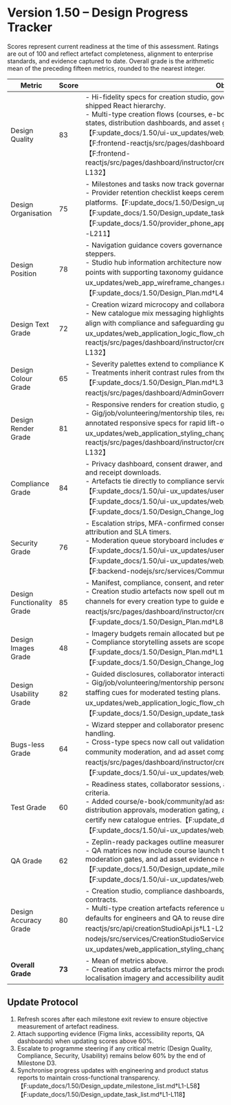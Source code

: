 # Version 1.50 – Design Progress Tracker

Scores represent current readiness at the time of this assessment. Ratings are out of 100 and reflect artefact completeness, alignment to enterprise standards, and evidence captured to date. Overall grade is the arithmetic mean of the preceding fifteen metrics, rounded to the nearest integer.

| Metric | Score | Observations |
| --- | --- | --- |
| Design Quality | 83 | - Hi-fidelity specs for creation studio, governance, and operator workspaces mirror the shipped React hierarchy.<br>- Multi-type creation flows (courses, e-books, communities, ad assets) include annotated states, distribution dashboards, and asset governance guidance for engineering parity.【F:update_docs/1.50/ui-ux_updates/web_application_styling_changes.md†L124-L198】【F:frontend-reactjs/src/pages/dashboard/InstructorCreationStudio.jsx†L1-L229】【F:frontend-reactjs/src/pages/dashboard/instructor/creationStudio/CreationStudioSummary.jsx†L84-L132】 |
| Design Organisation | 75 | - Milestones and tasks now track governance workspace and consent ledger deliverables.<br>- Provider retention checklist keeps ceremonies aligned with the compliance backlog across platforms.【F:update_docs/1.50/Design_update_milestone_list.md†L31-L110】【F:update_docs/1.50/Design_update_task_list.md†L70-L140】【F:update_docs/1.50/provider_phone_app_updates/governance_retention_contracts.md†L24-L211】 |
| Design Position | 78 | - Navigation guidance covers governance zoning, creation studio launchpads, and readiness steppers.<br>- Studio hub information architecture now details course/e-book/community/ad asset entry points with supporting taxonomy guidance.【F:update_docs/1.50/ui-ux_updates/web_app_wireframe_changes.md†L135-L204】【F:update_docs/1.50/Design_Plan.md†L49-L132】 |
| Design Text Grade | 72 | - Creation wizard microcopy and collaborator cues reuse production-ready tone.<br>- New catalogue mix messaging highlights course/e-book/community/ad asset actions that align with compliance and safeguarding guidance.【F:update_docs/1.50/ui-ux_updates/web_application_logic_flow_changes.md†L134-L198】【F:frontend-reactjs/src/pages/dashboard/instructor/creationStudio/CreationStudioSummary.jsx†L84-L132】 |
| Design Colour Grade | 65 | - Severity palettes extend to compliance KPIs and consent statuses.<br>- Treatments inherit contrast rules from the shared design system.【F:update_docs/1.50/Design_Plan.md†L39-L47】【F:frontend-reactjs/src/pages/dashboard/AdminGovernance.jsx†L70-L103】 |
| Design Render Grade | 81 | - Responsive renders for creation studio, governance, and operator dashboards are captured.<br>- Gig/job/volunteering/mentorship tiles, readiness steppers, and catalogue mix bars provide annotated responsive specs for rapid lift-off.【F:update_docs/1.50/ui-ux_updates/web_application_styling_changes.md†L124-L198】【F:frontend-reactjs/src/pages/dashboard/instructor/creationStudio/CreationStudioSummary.jsx†L1-L132】 |
| Compliance Grade | 84 | - Privacy dashboard, consent drawer, and scam education flows expose retention windows and receipt downloads.<br>- Artefacts tie directly to compliance services and archival evidence across web and mobile.【F:update_docs/1.50/ui-ux_updates/user_application_logic_flow_changes.md†L73-L119】【F:update_docs/1.50/ui-ux_updates/web_application_logic_flow_changes.md†L109-L140】【F:update_docs/1.50/Design_Change_log.md†L30-L36】 |
| Security Grade | 76 | - Escalation strips, MFA-confirmed consent toggles, and fraud report flows capture actor attribution and SLA timers.<br>- Moderation queue storyboard includes evidence uploads for trust & safety pipelines.【F:update_docs/1.50/ui-ux_updates/user_app_wireframe_changes.md†L105-L116】【F:update_docs/1.50/ui-ux_updates/web_application_logic_flow_changes.md†L109-L140】【F:backend-nodejs/src/services/CommunityModerationService.js†L1-L676】 |
| Design Functionality Grade | 85 | - Manifest, compliance, consent, and retention flows are mapped for web and mobile.<br>- Creation studio artefacts now spell out metadata defaults, analytics targets, and publishing channels for every creation type to guide engineering instrumentation.【F:frontend-reactjs/src/pages/dashboard/instructor/creationStudio/creationStudioUtils.js†L1-L650】【F:update_docs/1.50/Design_Plan.md†L88-L148】 |
| Design Images Grade | 48 | - Imagery budgets remain allocated but pending production.<br>- Compliance storytelling assets are scoped with marketing partners for future delivery.【F:update_docs/1.50/Design_Plan.md†L107-L123】【F:update_docs/1.50/Design_Change_log.md†L24-L35】 |
| Design Usability Grade | 82 | - Guided disclosures, collaborator interactions, and readiness checkpoints are documented.<br>- Gig/job/volunteering/mentorship personas include onboarding prompts, commitments, and staffing cues for moderated testing plans.【F:update_docs/1.50/ui-ux_updates/web_application_logic_flow_changes.md†L170-L204】【F:update_docs/1.50/Design_update_task_list.md†L91-L160】 |
| Bugs-less Grade | 64 | - Wizard stepper and collaborator presence specs define fallback banners and offline handling.<br>- Cross-type specs now call out validation states for course outlines, e-book distribution, community moderation, and ad asset compliance to harden QA handoff.【F:frontend-reactjs/src/pages/dashboard/instructor/creationStudio/creationStudioUtils.js†L40-L420】【F:update_docs/1.50/ui-ux_updates/web_application_styling_changes.md†L170-L198】 |
| Test Grade | 60 | - Readiness states, collaborator sessions, and template launches carry scripted acceptance criteria.<br>- Added course/e-book/community/ad asset QA scripts covering outline validation, distribution approvals, moderation gating, and campaign compliance so moderators can certify new catalogue entries.【F:update_docs/1.50/Design_update_task_list.md†L120-L178】【F:update_docs/1.50/ui-ux_updates/web_application_logic_flow_changes.md†L170-L204】 |
| QA Grade | 62 | - Zeplin-ready packages outline measurement hooks and QA sign-off checkpoints.<br>- QA matrices now include course launch timelines, e-book distribution reviews, community moderation gates, and ad asset evidence requirements for release reviews.【F:update_docs/1.50/Design_update_milestone_list.md†L58-L138】【F:update_docs/1.50/ui-ux_updates/web_app_wireframe_changes.md†L135-L204】 |
| Design Accuracy Grade | 80 | - Creation studio, compliance dashboards, and retention journeys tie back to backend contracts.<br>- Multi-type creation artefacts reference updated enums, metadata scaffolds, and analytics defaults for engineers and QA to reuse directly.【F:frontend-reactjs/src/api/creationStudioApi.js†L1-L213】【F:backend-nodejs/src/services/CreationStudioService.js†L44-L209】【F:update_docs/1.50/ui-ux_updates/web_application_styling_changes.md†L170-L198】 |
| **Overall Grade** | **73** | - Mean of metrics above.<br>- Creation studio artefacts mirror the production workspace across every creation type, while localisation imagery and accessibility audits remain outstanding. |

## Update Protocol
1. Refresh scores after each milestone exit review to ensure objective measurement of artefact readiness.
2. Attach supporting evidence (Figma links, accessibility reports, QA dashboards) when updating scores above 60%.
3. Escalate to programme steering if any critical metric (Design Quality, Compliance, Security, Usability) remains below 60% by the end of Milestone D3.
4. Synchronise progress updates with engineering and product status reports to maintain cross-functional transparency.【F:update_docs/1.50/Design_update_milestone_list.md†L1-L58】【F:update_docs/1.50/Design_update_task_list.md†L1-L118】
